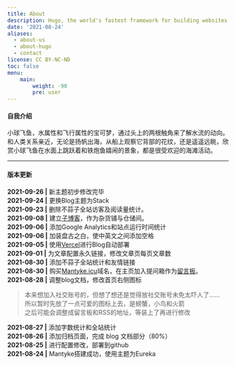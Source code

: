 ```yaml
---
title: About
description: Hugo, the world's fastest framework for building websites
date: '2021-08-24'
aliases:
  - about-us
  - about-hugo
  - contact
license: CC BY-NC-ND
toc: false
menu:
    main: 
        weight: -90
        pre: user
---
```

   
#### 自我介绍

小球飞鱼，水属性和飞行属性的宝可梦，通过头上的两根触角来了解水流的动向。和人类关系亲近，无论是扬帆出海，从船上观察它背部的花纹，还是遥遥远眺，欣赏小球飞鱼在水面上跳跃着和铁炮鱼嬉闹的景象，都是很受欢迎的海滩活动。

---
#### 版本更新

**2021-09-26 |** 新主题初步修改完毕   
**2021-09-24 |** 更换Blog主题为Stack  
**2021-09-23 |** 删除不蒜子全站访客及阅读量统计。  
**2021-09-08 |** 建立[子博客](https://ink.mantyke.icu)，作为杂货铺与仓储间。  
**2021-09-06 |** 添加Google Analytics和站点运行时间统计  
**2021-09-06 |** 加装盘古之白，使中英文之间添加空格  
**2021-09-05 |** 使用[Vercel](https://vercel.com/dashboard)进行Blog自动部署  
**2021-09-01 |** 为文章配置永久链接，修改文章页每页文章数  
**2021-08-30 |** 添加不蒜子全站统计和友情链接  
**2021-08-30 |** 购买[Mantyke.icu](https://mantyke.icu)域名，在主页加入提问箱作为[留言板](https://box.n3ko.co/_/Mantyke)。  
**2021-08-28 |** 调整blog文档，修改首页右侧图标  
> 本来想加入社交账号的，但想了想还是觉得放社交账号未免太吓人了……  
> 所以暂时先放了一点可爱的图标上去，是螃蟹，小鸟和火箭  
> 之后可能会调整成留言板和RSS的地址，等装上了再进行修改  

**2021-08-27 |** 添加字数统计和全站统计  
**2021-08-26 |** 添加归档页面，完成 blog 文档部分（80%）  
**2021-08-25 |** 进行配置修改，部署到github    
**2021-08-24 |** Mantyke搭建成功，使用主题为Eureka

<br/>  
